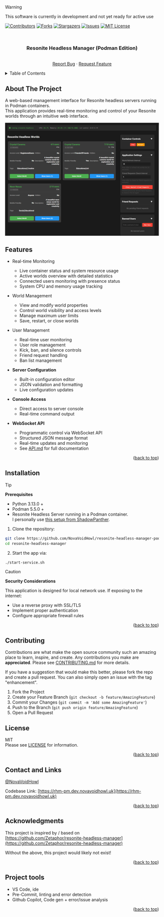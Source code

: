 <a name="readme-top"></a>

<!-- PROJECT SHIELDS -->

<!--
*** I'm using markdown "reference style" links for readability.
*** Reference links are enclosed in brackets [ ] instead of parentheses ( ).
*** See the bottom of this document for the declaration of the reference variables
*** for contributors-url, forks-url, etc. This is an optional, concise syntax you may use.
*** https://www.markdownguide.org/basic-syntax/#reference-style-links
-->

> [!WARNING]
> This software is currently in development and not yet ready for active use

[![Contributors][contributors-shield]][contributors-url] [![Forks][forks-shield]][forks-url]
[![Stargazers][stars-shield]][stars-url] [![Issues][issues-shield]][issues-url]
[![MIT License][license-shield]][license-url]

<br />
<div align="center">
<h3 align="center">Resonite Headless Manager (Podman Edition)</h3>

<p align="center">
    <br />
    <a href="https://github.com/NovaVoidHowl/resonite-headless-manager-podman/issues">Report Bug</a>
    ·
    <a href="https://github.com/NovaVoidHowl/resonite-headless-manager-podman/issues">Request Feature</a>
</p>
</div>

<!-- TABLE OF CONTENTS -->

<details>
  <summary>Table of Contents</summary>
  <ol>
    <li>
      <a href="#about-the-project">About The Project</a>
    </li>
    <li>
      <a href="#Features">About The Project</a>
    </li>
    <li>
      <a href="#Installation">About The Project</a>
    </li>
    <li><a href="#contributing">Contributing</a></li>
    <li><a href="#license">License</a></li>
    <li><a href="#contact-and-links">Contact and Links</a></li>
    <li><a href="#acknowledgments">Acknowledgments</a></li>
    <li><a href="#project-tools">Project tools</a></li>
  </ol>
</details>

<!-- ABOUT THE PROJECT -->

## About The Project

A web-based management interface for Resonite headless servers running in Podman containers.\
This application provides real-time monitoring and control of your Resonite worlds through an intuitive web interface.

![Web UI Screenshot](_repo_resources/ui_screenshot_1.PNG)

## Features

- Real-time Monitoring

  - Live container status and system resource usage
  - Active worlds overview with detailed statistics
  - Connected users monitoring with presence status
  - System CPU and memory usage tracking

- World Management

  - View and modify world properties
  - Control world visibility and access levels
  - Manage maximum user limits
  - Save, restart, or close worlds

- User Management

  - Real-time user monitoring
  - User role management
  - Kick, ban, and silence controls
  - Friend request handling
  - Ban list management

- **Server Configuration**

  - Built-in configuration editor
  - JSON validation and formatting
  - Live configuration updates

- **Console Access**

  - Direct access to server console
  - Real-time command output

- **WebSocket API**

  - Programmatic control via WebSocket API
  - Structured JSON message format
  - Real-time updates and monitoring
  - See [API.md](API.md) for full documentation

<p align="right">(<a href="#readme-top">back to top</a>)</p>

## Installation

> [!TIP]
> **Prerequisites**
>
> - Python 3.13.0 +
> - Podman 5.5.0 +
> - Resonite Headless Server running in a Podman container.\
>   I personally use [this setup from ShadowPanther](https://github.com/shadowpanther/resonite-headless).

1. Clone the repository:

```bash
git clone https://github.com/NovaVoidHowl/resonite-headless-manager-podman.git
cd resonite-headless-manager
```

2. Start the app via:

```bash
./start-service.sh
```

> [!CAUTION]
> **Security Considerations**
>
> This application is designed for local network use. If exposing to the internet:
>
> - Use a reverse proxy with SSL/TLS
> - Implement proper authentication
> - Configure appropriate firewall rules

<p align="right">(<a href="#readme-top">back to top</a>)</p>

<!-- CONTRIBUTING -->

## Contributing

Contributions are what make the open source community such an amazing place to learn, inspire, and create. Any
contributions you make are **appreciated**. Please see [CONTRIBUTING.md](CONTRIBUTING.md) for more details.

If you have a suggestion that would make this better, please fork the repo and create a pull request. You can also
simply open an issue with the tag "enhancement".

1. Fork the Project
2. Create your Feature Branch (`git checkout -b feature/AmazingFeature`)
3. Commit your Changes (`git commit -m 'Add some AmazingFeature'`)
4. Push to the Branch (`git push origin feature/AmazingFeature`)
5. Open a Pull Request

<!-- LICENSE -->

## License

MIT\
Please see [LICENSE](LICENSE) for information.

<p align="right">(<a href="#readme-top">back to top</a>)</p>

<!-- CONTACT -->

## Contact and Links

[@NovaVoidHowl](https://novavoidhowl.uk/)

Codebase Link: [https://rhm-pm.dev.novavoidhowl.uk](https://rhm-pm.dev.novavoidhowl.uk)

<p align="right">(<a href="#readme-top">back to top</a>)</p>

<!-- ACKNOWLEDGMENTS -->

## Acknowledgments

This project is inspired by / based on\
[https://github.com/Zetaphor/resonite-headless-manager](https://github.com/Zetaphor/resonite-headless-manager)

Without the above, this project would likely not exist!

<p align="right">(<a href="#readme-top">back to top</a>)</p>

<!-- PROJECT TOOLS -->

## Project tools

- VS Code, ide
- Pre-Commit, linting and error detection
- Github Copilot, Code gen + error/issue analysis

<p align="right">(<a href="#readme-top">back to top</a>)</p>

<!-- MARKDOWN LINKS & IMAGES -->

<!-- https://www.markdownguide.org/basic-syntax/#reference-style-links -->

[contributors-shield]: https://img.shields.io/github/contributors/NovaVoidHowl/resonite-headless-manager-podman.svg?style=plastic
[contributors-url]: https://github.com/NovaVoidHowl/resonite-headless-manager-podman/graphs/contributors
[forks-shield]: https://img.shields.io/github/forks/NovaVoidHowl/resonite-headless-manager-podman.svg?style=plastic
[forks-url]: https://github.com/NovaVoidHowl/resonite-headless-manager-podman/network/members
[issues-shield]: https://img.shields.io/github/issues/NovaVoidHowl/resonite-headless-manager-podman.svg?style=plastic
[issues-url]: https://github.com/NovaVoidHowl/resonite-headless-manager-podman/issues
[license-shield]: https://img.shields.io/badge/License-MIT-blue
[license-url]: https://github.com/NovaVoidHowl/resonite-headless-manager-podman/blob/main/LICENSE
[stars-shield]: https://img.shields.io/github/stars/NovaVoidHowl/resonite-headless-manager-podman.svg?style=plastic
[stars-url]: https://github.com/NovaVoidHowl/resonite-headless-manager-podman/stargazers
